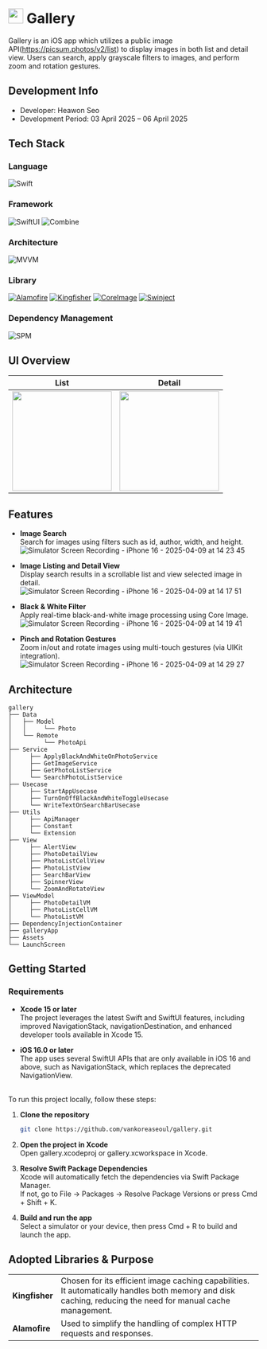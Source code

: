 # <img src="https://github.com/user-attachments/assets/b6c5a777-62af-42ec-b055-824f69082ae0" width="30" height="30"/> Gallery
Gallery is an iOS app which utilizes a public image API(https://picsum.photos/v2/list) to display images in both list and detail view. Users can search, apply grayscale filters to images, and perform zoom and rotation gestures.

## Development Info
* Developer: Heawon Seo
* Development Period: 03 April 2025 – 06 April 2025

## Tech Stack
### Language
![Swift](https://img.shields.io/badge/Swift-FA7343?style=for-the-badge&logo=swift&logoColor=white)
### Framework
![SwiftUI](https://img.shields.io/badge/SwiftUI-0C1E2C?style=for-the-badge&logo=swift&logoColor=white)
![Combine](https://img.shields.io/badge/Combine-1C1C1E?style=for-the-badge&logo=apple&logoColor=white)
### Architecture
![MVVM](https://img.shields.io/badge/MVVM-blueviolet?style=for-the-badge)
### Library
[![Alamofire](https://img.shields.io/badge/ALAMOFIRE-EE4B2B?style=flat&logo=swift&logoColor=white)](https://github.com/Alamofire/Alamofire)
[![Kingfisher](https://img.shields.io/badge/KINGFISHER-007ACC?style=flat&logo=swift&logoColor=white)](https://github.com/onevcat/Kingfisher)
[![CoreImage](https://img.shields.io/badge/COREIMAGE-228B22?style=flat&logo=apple&logoColor=white)](https://developer.apple.com/documentation/coreimage)
[![Swinject](https://img.shields.io/badge/SWINJECT-6A5ACD?style=flat&logo=swift&logoColor=white)](https://github.com/Swinject/Swinject)
### Dependency Management
![SPM](https://img.shields.io/badge/Swift_Package_Manager-444444?style=for-the-badge&logo=swift&logoColor=white)

## UI Overview
| List | Detail |
|------------|--------|
| <img src="https://github.com/user-attachments/assets/8ad04d7c-c8bb-4cb9-a29c-902ffc9725e0" width="200"/> | <img src="https://github.com/user-attachments/assets/7b1b001d-d9c0-4dd2-861a-de68a5c96b08" width="200"/> |

## Features
* **Image Search**<br>
Search for images using filters such as id, author, width, and height.<br>
![Simulator Screen Recording - iPhone 16 - 2025-04-09 at 14 23 45](https://github.com/user-attachments/assets/1398198c-e5bc-40f8-989d-641d3b57841c)

* **Image Listing and Detail View**<br>
Display search results in a scrollable list and view selected image in detail.<br>
![Simulator Screen Recording - iPhone 16 - 2025-04-09 at 14 17 51](https://github.com/user-attachments/assets/0aa7af6d-e7bb-4497-8708-0cae6d6a98d2)

* **Black & White Filter**<br>
Apply real-time black-and-white image processing using Core Image.<br>
![Simulator Screen Recording - iPhone 16 - 2025-04-09 at 14 19 41](https://github.com/user-attachments/assets/3d4daa69-b265-4e2d-b5be-c4d2f3936626)

* **Pinch and Rotation Gestures**<br>
Zoom in/out and rotate images using multi-touch gestures (via UIKit integration).<br>
![Simulator Screen Recording - iPhone 16 - 2025-04-09 at 14 29 27](https://github.com/user-attachments/assets/d73648e2-6cdf-48cd-84dc-20b2937c5a43)

## Architecture
```
gallery
├── Data
│   ├── Model
│   │     └── Photo
│   └── Remote
│         └── PhotoApi
├── Service
│     ├── ApplyBlackAndWhiteOnPhotoService
│     ├── GetImageService
│     ├── GetPhotoListService
│     └── SearchPhotoListService
├── Usecase
│     ├── StartAppUsecase
│     ├── TurnOnOffBlackAndWhiteToggleUsecase
│     └── WriteTextOnSearchBarUsecase
├── Utils
│     ├── ApiManager
│     ├── Constant
│     └── Extension
├── View
│     ├── AlertView
│     ├── PhotoDetailView
│     ├── PhotoListCellView
│     ├── PhotoListView
│     ├── SearchBarView
│     ├── SpinnerView
│     └── ZoomAndRotateView
├── ViewModel
│     ├── PhotoDetailVM
│     ├── PhotoListCellVM
│     └── PhotoListVM
├── DependencyInjectionContainer
├── galleryApp
├── Assets
└── LaunchScreen
```

## Getting Started
### Requirements 
* **Xcode 15 or later**
<br>The project leverages the latest Swift and SwiftUI features, including improved NavigationStack, navigationDestination, and enhanced developer tools available in Xcode 15.

* **iOS 16.0 or later**
<br>The app uses several SwiftUI APIs that are only available in iOS 16 and above, such as NavigationStack, which replaces the deprecated NavigationView.<br><br>

To run this project locally, follow these steps:
1. **Clone the repository**
   ```bash
   git clone https://github.com/vankoreaseoul/gallery.git

2. **Open the project in Xcode**
<br>Open gallery.xcodeproj or gallery.xcworkspace in Xcode.

4. **Resolve Swift Package Dependencies**
<br>Xcode will automatically fetch the dependencies via Swift Package Manager.
<br>If not, go to File → Packages → Resolve Package Versions or press Cmd + Shift + K.

6. **Build and run the app**
<br>Select a simulator or your device, then press Cmd + R to build and launch the app.

## Adopted Libraries & Purpose
|       |       |
|-------|-------|
| **Kingfisher** | Chosen for its efficient image caching capabilities. It automatically handles both memory and disk caching, reducing the need for manual cache management. |
| **Alamofire** | Used to simplify the handling of complex HTTP requests and responses. |

